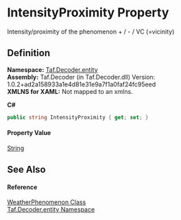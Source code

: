 # IntensityProximity Property


Intensity/proximity of the phenomenon + / - / VC (=vicinity)



## Definition
**Namespace:** <a href="N_Taf_Decoder_entity.md">Taf.Decoder.entity</a>  
**Assembly:** Taf.Decoder (in Taf.Decoder.dll) Version: 1.0.2+ad2a158933a1e4d81e31e9a7f1a0faf24fc95eed  
**XMLNS for XAML:** Not mapped to an xmlns.

**C#**
``` C#
public string IntensityProximity { get; set; }
```



#### Property Value
<a href="https://learn.microsoft.com/dotnet/api/system.string" target="_blank" rel="noopener noreferrer">String</a>

## See Also


#### Reference
<a href="T_Taf_Decoder_entity_WeatherPhenomenon.md">WeatherPhenomenon Class</a>  
<a href="N_Taf_Decoder_entity.md">Taf.Decoder.entity Namespace</a>  
